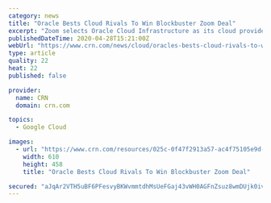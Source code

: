 ```yaml
---
category: news
title: "Oracle Bests Cloud Rivals To Win Blockbuster Zoom Deal"
excerpt: "Zoom selects Oracle Cloud Infrastructure as its cloud provider to help them scale video communications during the coronavirus pandemic."
publishedDateTime: 2020-04-28T15:21:00Z
webUrl: "https://www.crn.com/news/cloud/oracles-bests-cloud-rivals-to-win-blockbuster-zoom-deal"
type: article
quality: 22
heat: 22
published: false

provider:
  name: CRN
  domain: crn.com

topics:
  - Google Cloud

images:
  - url: "https://www.crn.com/resources/025c-0f47f2913a57-ac4f75105e9d-1000/oracle-hq-front.jpg"
    width: 610
    height: 458
    title: "Oracle Bests Cloud Rivals To Win Blockbuster Zoom Deal"

secured: "aJqAr2VTH5uBF6PFesvyBKWvmmtdhMsUeFGaj43vWH0AGFnZsuz8wmDUjk0ivUQccBoxB/RRLYURkcHqpIVHBx4LObjEFChMWU9uqPOm/leTR2UqL1Vn9zKS33N94g6QciDNrjGIcC333KE8PsT55PA2ehRb5S/sTu0RpvTxR5+IZHEEC7oDUM8Egn2Ywxhsf5A7cH9OI6FKpuj9PNFgSSw7NWsAnn/S+56yIdCB9j54vhHq8uXoqYOJYE86m0sXL4+AGQ/OWzGOkXJQ5LhkpXlqQNtTUOynRkxnCXiNGtkplkYMZo18/EApDNqrLKpS;Y5HPUiP6CceyW8BPljl/hw=="
---
```


